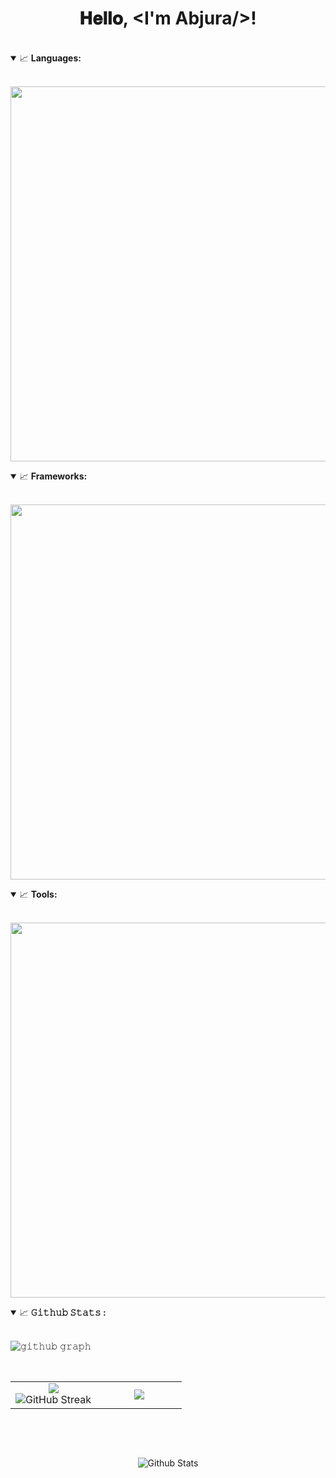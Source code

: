 <h1 align="center">
  𝐇𝐞𝐥𝐥𝐨, &lt;I'm Abjura/&gt;!
</h1>
<br />

<details open="">
  <summary>
    <g-emoji class="g-emoji" alias="chart_with_upwards_trend"
      fallback-src="https://github.githubassets.com/images/icons/emoji/unicode/1f4c8.png">📈</g-emoji>
    <strong>Languages: </strong>
  </summary>
  <br />
  <p align="center">
    <img width="600px" src="https://skillicons.dev/icons?i=mysql,js,php,html,css&perline=8&theme=dark" />
    </summary>
    <br />
</details>

<details open="">
  <summary>
    <g-emoji class="g-emoji" alias="chart_with_upwards_trend"
      fallback-src="https://github.githubassets.com/images/icons/emoji/unicode/1f4c8.png">📈</g-emoji>
    <strong>Frameworks: </strong>
  </summary>
  <br />
  <p align="center">
    <img width="600px" src="https://skillicons.dev/icons?i=react,bootstrap,tailwind&perline=8&theme=dark" />
    </summary>
    <br />
</details>

<details open="">
  <summary>
    <g-emoji class="g-emoji" alias="chart_with_upwards_trend"
      fallback-src="https://github.githubassets.com/images/icons/emoji/unicode/1f4c8.png">📈</g-emoji>
    <strong>Tools: </strong>
  </summary>
  <br />
  <p align="center">
    <img width="600px"
      src="https://skillicons.dev/icons?i=vscode,idea,github,git,vite,postman,notion,nodejs,npm,&perline=8&theme=dark" />
    </summary>
    <br />
</details>

<details open="">
  <summary>
    <g-emoji class="g-emoji" alias="chart_with_upwards_trend"
      fallback-src="https://github.githubassets.com/images/icons/emoji/unicode/1f4c8.png">📈</g-emoji>
    <strong>𝙶𝚒𝚝𝚑𝚞𝚋 𝚂𝚝𝚊𝚝𝚜 : </strong>
  </summary>
  <br />

  ![𝚐𝚒𝚝𝚑𝚞𝚋
  𝚐𝚛𝚊𝚙𝚑](https://github-readme-activity-graph.vercel.app/graph?username=Abjuraa&theme=high-contrast&hide_border=true&area=true)

  <p align="center">
    <br>
  <table border="0" align="center">
    <tr border="0">
      <td width="50%" align="center">
        <img align="center"
          src="https://github-readme-stats.vercel.app/api?username=Abjuraa&theme=dark&show_icons=true&text_color=ced4da&bg_color=000000&hide_border=true&icon_color=6c757d&ring_color=e9ecef" />
        </br>
        <img href="https://git.io/streak-stats"><img
          src="https://streak-stats.demolab.com?user=Abjuraa&theme=dark&background=000000&ring=e9ecef&hide_border=true&border_radius=4.4"
          alt="GitHub Streak" />
      </td>
      <td width="50%" align="center">
        <img align="center"
          src="https://github-readme-stats.vercel.app/api/top-langs/?username=Abjuraa&layout=donut-vertical&theme=dark&bg_color=000000&hide_border=true&icon_color=6c757d&ring_color=e9ecef" />
      </td>
    </tr>
  </table>
  <br>
  </p>
</details>
<br />
<p align="center">
  <img src="https://raw.githubusercontent.com/bornmay/bornmay/Update/svg/Bottom.svg" alt="Github Stats" />
</p>
